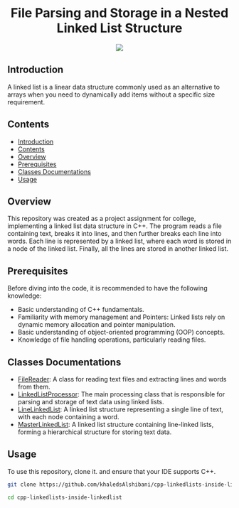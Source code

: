 <div align="center">
    <h1>File Parsing and Storage in a Nested Linked List Structure</h1>
    <img src="https://iili.io/JMf2vqX.png">
</div>

## Introduction
A linked list is a linear data structure commonly used as an alternative to arrays when you need to dynamically add items without a specific size requirement.

## Contents

- [Introduction](#introduction)
- [Contents](#contents)
- [Overview](#overview)
- [Prerequisites](#prerequisites)
- [Classes Documentations](#classes-documentations)
- [Usage](#usage)

## Overview
This repository was created as a project assignment for college, implementing a linked list data structure in C++. The program reads a file containing text, breaks it into lines, and then further breaks each line into words. Each line is represented by a linked list, where each word is stored in a node of the linked list. Finally, all the lines are stored in another linked list.

## Prerequisites
Before diving into the code, it is recommended to have the following knowledge:
- Basic understanding of C++ fundamentals.
- Familiarity with memory management and Pointers: Linked lists rely on dynamic memory allocation and pointer manipulation.
- Basic understanding of object-oriented programming (OOP) concepts.
- Knowledge of file handling operations, particularly reading files.

## Classes Documentations
- [FileReader](src/include/FileReader/README.md): A class for reading text files and extracting lines and words from them.
- [LinkedListProcessor](src/include/LinkedListProcessor/README.md): The main processing class that is responsible for parsing and storage of text data using linked lists.
- [LineLinkedList](src/include/LineLinkedList/README.md): A linked list structure representing a single line of text, with each node containing a word.
- [MasterLinkedList](src/include/MasterLinkedList/README.md): A linked list structure containing line-linked lists, forming a hierarchical structure for storing text data.

## Usage
To use this repository, clone it. and ensure that your IDE supports C++.
```bash
git clone https://github.com/khaledsAlshibani/cpp-linkedlists-inside-linkedlist.git

cd cpp-linkedlists-inside-linkedlist
```